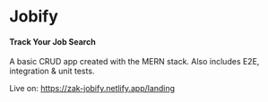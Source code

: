 # Jobify

#### Track Your Job Search

A basic CRUD app created with the MERN stack.
Also includes E2E, integration & unit tests.

Live on: https://zak-jobify.netlify.app/landing
